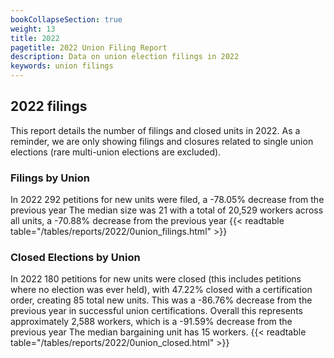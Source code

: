 ```yaml
---
bookCollapseSection: true
weight: 13
title: 2022
pagetitle: 2022 Union Filing Report
description: Data on union election filings in 2022
keywords: union filings
---
```


## 2022 filings

This report details the number of filings and closed units in 2022. As a reminder, we are only showing filings and closures related to single union elections (rare multi-union elections are excluded).

### Filings by Union
In 2022 292 petitions for new units were filed, a -78.05% decrease from the previous year The median size was 21 with a total of 20,529 workers across all units, a -70.88% decrease from the previous year
{{< readtable table="/tables/reports/2022/0union_filings.html" >}}

### Closed Elections by Union
In 2022 180 petitions for new units were closed (this includes petitions where no election was ever held), with 47.22% closed with a certification order, creating 85 total new units. This was a -86.76% decrease from the previous year in successful union certifications. Overall this represents approximately 2,588 workers, which is a -91.59% decrease from the previous year The median bargaining unit has 15 workers.
{{< readtable table="/tables/reports/2022/0union_closed.html" >}}

